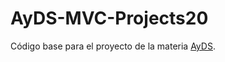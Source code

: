 # AyDS-MVC-Projects20

Código base para el proyecto de la materia [AyDS](https://cs.uns.edu.ar/~ece/ads/).
